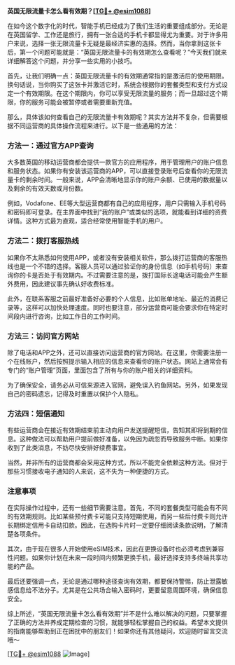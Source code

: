 **英国无限流量卡怎么看有效期？[[TG💪+ @esim1088](https://t.me/s/esim1088)]**

在如今这个数字化的时代，智能手机已经成为了我们生活的重要组成部分。无论是在英国留学、工作还是旅行，拥有一张合适的手机卡都显得尤为重要。对于许多用户来说，选择一张无限流量卡无疑是最经济实惠的选择。然而，当你拿到这张卡后，第一个问题可能就是：“英国无限流量卡的有效期怎么查看呢？”今天我们就来详细解答这个问题，并分享一些实用的小技巧。

首先，让我们明确一点：英国无限流量卡的有效期通常指的是激活后的使用期限。换句话说，当你购买了这张卡并激活它时，系统会根据你的套餐类型和支付方式设定一个有效期限。在这个期限内，你可以享受无限流量的服务；而一旦超过这个期限，你的服务可能会被暂停或者需要重新充值。

那么，具体该如何查看自己的无限流量卡有效期呢？其实方法并不复杂，但需要根据不同运营商的具体操作流程来进行。以下是一些通用的方法：

### 方法一：通过官方APP查询

大多数英国的移动运营商都会提供一款官方的应用程序，用于管理用户的账户信息和服务状态。如果你有安装该运营商的APP，可以直接登录账号后查看你的无限流量卡的剩余时间。一般来说，APP会清晰地显示你的账户余额、已使用的数据量以及剩余的有效天数或月份数。

例如，Vodafone、EE等大型运营商都有自己的应用程序，用户只需输入手机号码和密码即可登录。在主界面中找到“我的账户”或类似的选项，就能看到详细的资费详情。这种方式最为直观，适合经常使用智能手机的用户。

### 方法二：拨打客服热线

如果你不太熟悉如何使用APP，或者没有安装相关软件，那么拨打运营商的客服热线也是一个不错的选择。客服人员可以通过验证你的身份信息（如手机号码）来查询你的卡是否处于有效期内。不过需要注意的是，拨打国际长途电话可能会产生额外费用，因此建议事先确认好收费标准。

此外，在联系客服之前最好准备好必要的个人信息，比如账单地址、最近的消费记录等，这样可以加快处理速度。同时也要注意，部分运营商可能会要求你在特定时间段内进行咨询，比如工作日的工作时间。

### 方法三：访问官方网站

除了电话和APP之外，还可以直接访问运营商的官方网站。在这里，你需要注册一个在线账户，然后按照提示输入相应的信息来查看你的账户状态。网站上通常会有专门的“账户管理”页面，里面包含了所有与你的账户相关的详细资料。

为了确保安全，请务必从可信来源进入官网，避免误入钓鱼网站。另外，如果发现自己的密码遗忘，记得及时重置以保护个人隐私。

### 方法四：短信通知

有些运营商会在接近有效期结束前主动向用户发送提醒短信，告知其即将到期的信息。这种做法可以帮助用户提前做好准备，以免因为疏忽而导致服务中断。如果你收到了此类消息，不妨尽快安排好续费事宜。

当然，并非所有的运营商都会采用这种方式，所以不能完全依赖这种方法。但对于那些习惯接收电子通知的人来说，这不失为一种便捷的方式。

### 注意事项

在实际操作过程中，还有一些细节需要注意。首先，不同的套餐类型可能会有不同的有效期规则。比如某些预付费卡可能只支持短期使用，而另一些后付费卡则允许长期绑定信用卡自动扣款。因此，在选购卡片时一定要仔细阅读条款说明，了解清楚各项条件。

其次，由于现在很多人开始使用eSIM技术，因此在更换设备时也必须考虑到兼容性问题。如果你计划在未来一段时间内频繁更换手机，最好选择支持多终端共享功能的产品。

最后还要强调一点，无论是通过哪种途径查询有效期，都要保持警惕，防止泄露敏感信息给不法分子。尤其是在公共场合输入密码时，更要留意周围环境，确保信息安全。

综上所述，“英国无限流量卡怎么看有效期”并不是什么难以解决的问题，只要掌握了正确的方法并养成定期检查的习惯，就能够轻松掌握自己的权益。希望本文提供的指南能够帮助到正在困扰中的朋友们！如果你还有其他疑问，欢迎随时留言交流哦～

[[TG💪+ @esim1088](https://t.me/s/esim1088) ![Image](https://i.postimg.cc/4NQfJmqS/Snipaste-2025-05-13-00-14-12.png)]